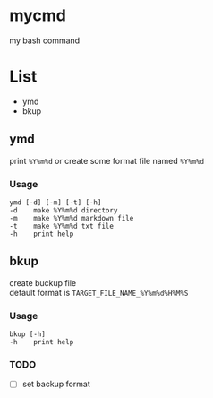 # mycmd
my bash command

# List

- ymd
- bkup

## ymd

print `%Y%m%d` or create some format file named `%Y%m%d`

### Usage

```
ymd [-d] [-m] [-t] [-h]
-d    make %Y%m%d directory
-m    make %Y%m%d markdown file
-t    make %Y%m%d txt file
-h    print help
```

## bkup

create buckup file  
default format is `TARGET_FILE_NAME_%Y%m%d%H%M%S`

### Usage

```
bkup [-h]
-h    print help
```

### TODO

- [ ] set backup format
